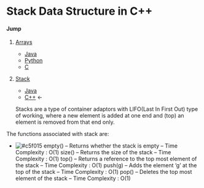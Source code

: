 # Stack Data Structure in C++

#### Jump
1. [Arrays](https://github.com/kaweendras/Data-Structures/tree/master/Arrays)
    - [Java](https://github.com/kaweendras/Data-Structures/tree/master/Arrays/Java)
    - [Python](https://github.com/kaweendras/Data-Structures/tree/master/Arrays/Python)
    - [C](https://github.com/kaweendras/Data-Structures/tree/master/Arrays/C)
2. [Stack](https://github.com/kaweendras/Data-Structures/tree/master/Stack) 
    - [Java](https://github.com/kaweendras/Data-Structures/tree/master/Stack/Java) 
    - [C++](https://github.com/kaweendras/Data-Structures/tree/master/Stack/C++) <-


    Stacks are a type of container adaptors with LIFO(Last In First Out) type of working, where a new element is added at one end and (top) an element is removed from that end only.
 
The functions associated with stack are:
- ![#c5f015](empty()?text=+)
empty() – Returns whether the stack is empty – Time Complexity : O(1)
size() – Returns the size of the stack – Time Complexity : O(1)
top() – Returns a reference to the top most element of the stack – Time Complexity : O(1)
push(g) – Adds the element ‘g’ at the top of the stack – Time Complexity : O(1)
pop() – Deletes the top most element of the stack – Time Complexity : O(1)